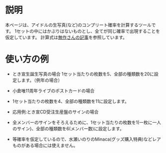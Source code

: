 # 説明
本ページは、アイドルの生写真(など)のコンプリート確率を計算するツールです。
1セットの中にはかぶりはないものとし、全てが同じ確率で出現することを仮定しています。
計算式は[無作さんの記事](https://note.com/mumumumu_sa/n/n65888e6b7d00)を参照しています。

# 使い方の例
* とき宣生誕生写真の場合
1セット当たりの枚数を5、全部の種類数を20に設定します。（例年の場合）

* 小倉唯11周年ライブのポストカードの場合
* 1セット当たりの枚数を4、全部の種類数を11に設定します。

* 応用例:とき宣CD受注生産盤のサインの場合
*  全メンバーのサインをそろえるために、1セット当たりの枚数を1(一枚に一人のサイン)、全部の種類数を6(メンバー数)に設定します。

*  等確率を仮定しているので、水瀬いのりのMinaca(グッズ購入特典)などレアものがある場合には使えません。
